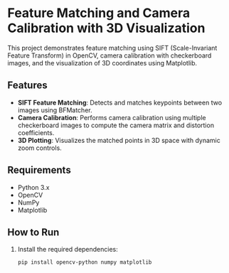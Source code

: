 # Feature Matching and Camera Calibration with 3D Visualization

This project demonstrates feature matching using SIFT (Scale-Invariant Feature Transform) in OpenCV, camera calibration with checkerboard images, and the visualization of 3D coordinates using Matplotlib.

## Features
- **SIFT Feature Matching**: Detects and matches keypoints between two images using BFMatcher.
- **Camera Calibration**: Performs camera calibration using multiple checkerboard images to compute the camera matrix and distortion coefficients.
- **3D Plotting**: Visualizes the matched points in 3D space with dynamic zoom controls.

## Requirements
- Python 3.x
- OpenCV
- NumPy
- Matplotlib

## How to Run
1. Install the required dependencies:
   ```bash
   pip install opencv-python numpy matplotlib
